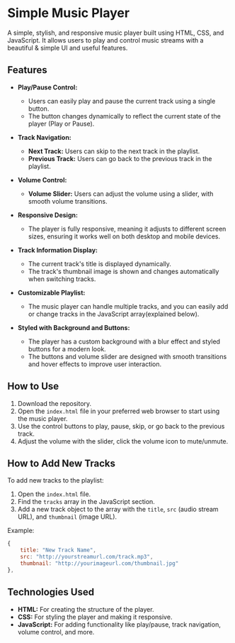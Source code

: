 # Simple Music Player

A simple, stylish, and responsive music player built using HTML, CSS, and JavaScript. It allows users to play and control music streams with a beautiful & simple UI and useful features.

## Features

- **Play/Pause Control:** 
  - Users can easily play and pause the current track using a single button. 
  - The button changes dynamically to reflect the current state of the player (Play or Pause).

- **Track Navigation:**
  - **Next Track:** Users can skip to the next track in the playlist.
  - **Previous Track:** Users can go back to the previous track in the playlist.
  
- **Volume Control:**
  - **Volume Slider:** Users can adjust the volume using a slider, with smooth volume transitions.

- **Responsive Design:**
  - The player is fully responsive, meaning it adjusts to different screen sizes, ensuring it works well on both desktop and mobile devices.

- **Track Information Display:**
  - The current track's title is displayed dynamically.
  - The track's thumbnail image is shown and changes automatically when switching tracks.

- **Customizable Playlist:**
  - The music player can handle multiple tracks, and you can easily add or change tracks in the JavaScript array(explained below).

- **Styled with Background and Buttons:**
  - The player has a custom background with a blur effect and styled buttons for a modern look.
  - The buttons and volume slider are designed with smooth transitions and hover effects to improve user interaction.

## How to Use

1. Download the repository.
2. Open the `index.html` file in your preferred web browser to start using the music player.
3. Use the control buttons to play, pause, skip, or go back to the previous track.
4. Adjust the volume with the slider, click the volume icon to mute/unmute.

## How to Add New Tracks

To add new tracks to the playlist:
1. Open the `index.html` file.
2. Find the `tracks` array in the JavaScript section.
3. Add a new track object to the array with the `title`, `src` (audio stream URL), and `thumbnail` (image URL).

Example:
```javascript
{
    title: "New Track Name",
    src: "http://yourstreamurl.com/track.mp3",
    thumbnail: "http://yourimageurl.com/thumbnail.jpg"
},
```
## Technologies Used

- **HTML:** For creating the structure of the player.
- **CSS:** For styling the player and making it responsive.
- **JavaScript:** For adding functionality like play/pause, track navigation, volume control, and more.
